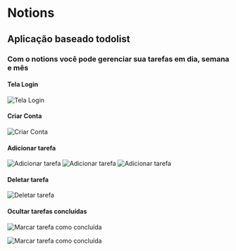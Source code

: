 # Notions

## Aplicação baseado todolist 
### Com o notions você pode gerenciar sua tarefas em dia, semana e mês

#### Tela Login
![Tela Login](https://github.com/Rodrigo-Taveira/Notions-React-Native/blob/master/images/Login.png)

#### Criar Conta
![Criar Conta](https://github.com/Rodrigo-Taveira/Notions-React-Native/blob/master/images/createAccount.png)


#### Adicionar tarefa
![Adicionar tarefa](https://github.com/Rodrigo-Taveira/Notions-React-Native/blob/master/images/addTask1.png)
![Adicionar tarefa](https://github.com/Rodrigo-Taveira/Notions-React-Native/blob/master/images/addTask2.png)
![Adicionar tarefa](https://github.com/Rodrigo-Taveira/Notions-React-Native/blob/master/images/addTask3.png)


#### Deletar tarefa
![Deletar tarefa]()

#### Ocultar tarefas concluídas 
![Marcar tarefa como concluída](https://github.com/Rodrigo-Taveira/Notions-React-Native/blob/master/images/mark1.png)

![Marcar tarefa como concluída](https://github.com/Rodrigo-Taveira/Notions-React-Native/blob/master/images/mark2.png)

![]()


![]()
